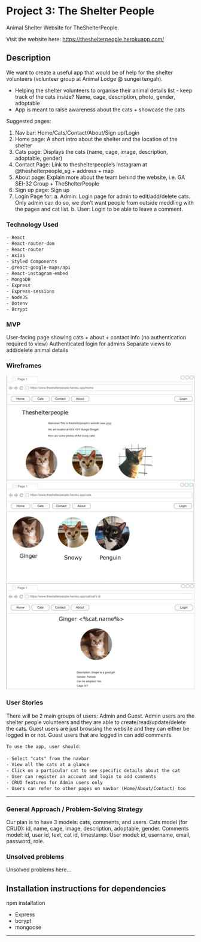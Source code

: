 # Project 3: The Shelter People

Animal Shelter Website for TheShelterPeople.

Visit the website here: https://theshelterpeople.herokuapp.com/

## Description
We want to create a useful app that would be of help for the shelter volunteers (volunteer group at Animal Lodge @ sungei tengah).

-	Helping the shelter volunteers to organise their animal details list -  keep track of the cats inside? Name, cage, description, photo, gender, adoptable
-	App is meant to raise awareness about the cats + showcase the cats

Suggested pages:
1.	Nav bar: Home/Cats/Contact/About/Sign up/Login
2.	Home page: A short intro about the shelter and the location of the shelter
3.	Cats page: Displays the cats (name, cage, image, description, adoptable, gender)
4.	Contact Page: Link to theshelterpeople’s instagram at @theshelterpeople_sg + address + map 
5.	About page: Explain more about the team behind the website, i.e. GA SEI-32 Group + TheShelterPeople
6.  Sign up page: Sign up 
7.	Login Page for: 
a.	Admin: Login page for admin to edit/add/delete cats. Only admin can do so, we don’t want people from outside meddling with the pages and cat list.
b. User: Login to be able to leave a comment.


### Technology Used

```
- React
- React-router-dom
- React-router
- Axios
- Styled Components
- @react-google-maps/api
- React-instagram-embed
- MongoDB
- Express
- Express-sessions
- NodeJS
- Dotenv
- Bcrypt
```
### MVP
User-facing page showing cats + about + contact info (no authentication required to view)
Authenticated login for admins
Separate views to add/delete animal details

### Wireframes
<img src="./drawio/wireframe1.JPG"/>
<img src="./drawio/wireframe2.JPG"/>
<img src="./drawio/wireframe3.JPG"/>

### User Stories

There will be 2 main groups of users: Admin and Guest.
Admin users are the shelter people volunteers and they are able to create/read/update/delete the cats.
Guest users are just browsing the website and they can either be logged in or not.
Guest users that are logged in can add comments.

```
To use the app, user should:

- Select "cats" from the navbar
- View all the cats at a glance
- Click on a particular cat to see specific details about the cat
- User can register an account and login to add comments
- CRUD features for Admin users only
- Users can refer to other pages on navbar (Home/About/Contact) too

```

---

### General Approach / Problem-Solving Strategy
Our plan is to have 3 models: cats, comments, and users.
Cats model (for CRUD): id, name, cage, image, description, adoptable, gender.
Comments model: id, user id, text, cat id, timestamp.
User model: id, username, email, password, role.


### Unsolved problems

Unsolved problems here...

## Installation instructions for dependencies
<!-- Fill up as the project goes along... -->
npm installation
- Express
- bcrypt
- mongoose

---